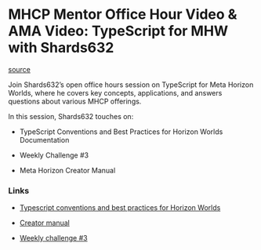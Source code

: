 # MHCP Mentor Office Hour Video & AMA Video: TypeScript for MHW with Shards632

[source](https://developers.meta.com/horizon-worlds/learn/documentation/mhcp-program/community-tutorials/typescript-for-mhw-with-shards632)

Join Shards632’s open office hours session on TypeScript for Meta Horizon Worlds, where he covers key concepts, applications, and answers questions about various MHCP offerings.

In this session, Shards632 touches on:

*   TypeScript Conventions and Best Practices for Horizon Worlds Documentation

*   Weekly Challenge #3

*   Meta Horizon Creator Manual

### Links

*   [Typescript conventions and best practices for Horizon Worlds](/horizon-worlds/learn/documentation/mhcp-program/community-tutorials/typescript-conventions-and-best-practices-for-horizon-worlds)

*   [Creator manual](/horizon-worlds/learn/documentation/mhcp-program/community-tutorials/creator-manual)

*   [Weekly challenge #3](https://communityforums.atmeta.com/t5/Creator-Questions-Discussions/New-Weekly-Creator-Challenges/td-p/1302074)

 

 

 

 

 

 

 

 

 

 

 

 

 

 

 

 

 

 

 

 

 

 

 

 

 

 

 

 

 

 

 

 

 

 

 

 

 

 

 

 

 

 

 

 

 

 

 